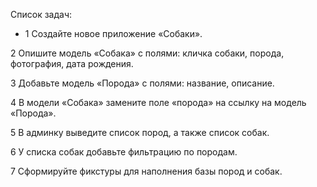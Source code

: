 Список задач:

 + 1 Создайте новое приложение «Собаки».

  2 Опишите модель «Собака» с полями: кличка собаки, порода, фотография, дата рождения.
 
  3 Добавьте модель «Порода» с полями: название, описание.
 
  4 В модели «Собака» замените поле «порода» на ссылку на модель «Порода».
 
  5 В админку выведите список пород, а также список собак.
 
  6 У списка собак добавьте фильтрацию по породам.
 
  7 Сформируйте фикстуры для наполнения базы пород и собак.